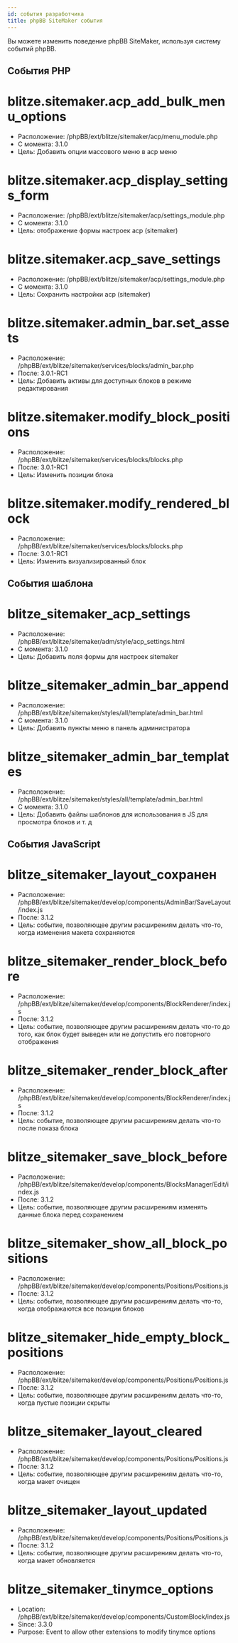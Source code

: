 ```yaml
---
id: события разработчика
title: phpBB SiteMaker события
---
```


Вы можете изменить поведение phpBB SiteMaker, используя систему событий phpBB.

## События PHP

# blitze.sitemaker.acp_add_bulk_menu_options

- Расположение: /phpBB/ext/blitze/sitemaker/acp/menu_module.php
- С момента: 3.1.0
- Цель: Добавить опции массового меню в acp меню

# blitze.sitemaker.acp_display_settings_form

- Расположение: /phpBB/ext/blitze/sitemaker/acp/settings_module.php
- С момента: 3.1.0
- Цель: отображение формы настроек acp (sitemaker)

# blitze.sitemaker.acp_save_settings

- Расположение: /phpBB/ext/blitze/sitemaker/acp/settings_module.php
- С момента: 3.1.0
- Цель: Сохранить настройки acp (sitemaker)

# blitze.sitemaker.admin_bar.set_assets

- Расположение: /phpBB/ext/blitze/sitemaker/services/blocks/admin_bar.php
- После: 3.0.1-RC1
- Цель: Добавить активы для доступных блоков в режиме редактирования

# blitze.sitemaker.modify_block_positions

- Расположение: /phpBB/ext/blitze/sitemaker/services/blocks/blocks.php
- После: 3.0.1-RC1
- Цель: Изменить позиции блока

# blitze.sitemaker.modify_rendered_block

- Расположение: /phpBB/ext/blitze/sitemaker/services/blocks/blocks.php
- После: 3.0.1-RC1
- Цель: Изменить визуализированный блок

## События шаблона

# blitze_sitemaker_acp_settings

- Расположение: /phpBB/ext/blitze/sitemaker/adm/style/acp_settings.html
- С момента: 3.1.0
- Цель: Добавить поля формы для настроек sitemaker

# blitze_sitemaker_admin_bar_append

- Расположение: /phpBB/ext/blitze/sitemaker/styles/all/template/admin_bar.html
- С момента: 3.1.0
- Цель: Добавить пункты меню в панель администратора

# blitze_sitemaker_admin_bar_templates

- Расположение: /phpBB/ext/blitze/sitemaker/styles/all/template/admin_bar.html
- С момента: 3.1.0
- Цель: Добавить файлы шаблонов для использования в JS для просмотра блоков и т. д

## События JavaScript

# blitze_sitemaker_layout_сохранен

- Расположение: /phpBB/ext/blitze/sitemaker/develop/components/AdminBar/SaveLayout/index.js
- После: 3.1.2
- Цель: событие, позволяющее другим расширениям делать что-то, когда изменения макета сохраняются

# blitze_sitemaker_render_block_before

- Расположение: /phpBB/ext/blitze/sitemaker/develop/components/BlockRenderer/index.js
- После: 3.1.2
- Цель: событие, позволяющее другим расширениям делать что-то до того, как блок будет выведен или не допустить его повторного отображения

# blitze_sitemaker_render_block_after

- Расположение: /phpBB/ext/blitze/sitemaker/develop/components/BlockRenderer/index.js
- После: 3.1.2
- Цель: событие, позволяющее другим расширениям делать что-то после показа блока

# blitze_sitemaker_save_block_before

- Расположение: /phpBB/ext/blitze/sitemaker/develop/components/BlocksManager/Edit/index.js
- После: 3.1.2
- Цель: событие, позволяющее другим расширениям изменять данные блока перед сохранением

# blitze_sitemaker_show_all_block_positions

- Расположение: /phpBB/ext/blitze/sitemaker/develop/components/Positions/Positions.js
- После: 3.1.2
- Цель: событие, позволяющее другим расширениям делать что-то, когда отображаются все позиции блоков

# blitze_sitemaker_hide_empty_block_positions

- Расположение: /phpBB/ext/blitze/sitemaker/develop/components/Positions/Positions.js
- После: 3.1.2
- Цель: событие, позволяющее другим расширениям делать что-то, когда пустые позиции скрыты

# blitze_sitemaker_layout_cleared

- Расположение: /phpBB/ext/blitze/sitemaker/develop/components/Positions/Positions.js
- После: 3.1.2
- Цель: событие, позволяющее другим расширениям делать что-то, когда макет очищен

# blitze_sitemaker_layout_updated

- Расположение: /phpBB/ext/blitze/sitemaker/develop/components/Positions/Positions.js
- После: 3.1.2
- Цель: событие, позволяющее другим расширениям делать что-то, когда макет обновляется

# blitze_sitemaker_tinymce_options

- Location: /phpBB/ext/blitze/sitemaker/develop/components/CustomBlock/index.js
- Since: 3.3.0
- Purpose: Event to allow other extensions to modify tinymce options